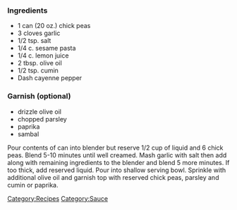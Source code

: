 ### Ingredients

-   1 can (20 oz.) chick peas
-   3 cloves garlic
-   1/2 tsp. salt
-   1/4 c. sesame pasta
-   1/4 c. lemon juice
-   2 tbsp. olive oil
-   1/2 tsp. cumin
-   Dash cayenne pepper

### Garnish (optional)

-   drizzle olive oil
-   chopped parsley
-   paprika
-   sambal

Pour contents of can into blender but reserve 1/2 cup of liquid and 6
chick peas. Blend 5-10 minutes until well creamed. Mash garlic with salt
then add along with remaining ingredients to the blender and blend 5
more minutes. If too thick, add reserved liquid. Pour into shallow
serving bowl. Sprinkle with additional olive oil and garnish top with
reserved chick peas, parsley and cumin or paprika.

<Category:Recipes> <Category:Sauce>

